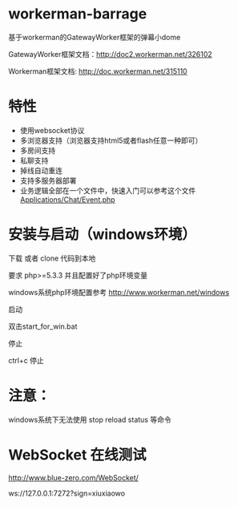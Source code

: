 workerman-barrage
=======
基于workerman的GatewayWorker框架的弹幕小dome

GatewayWorker框架文档：http://doc2.workerman.net/326102

Workerman框架文档: http://doc.workerman.net/315110

 特性
======
 * 使用websocket协议
 * 多浏览器支持（浏览器支持html5或者flash任意一种即可）
 * 多房间支持
 * 私聊支持
 * 掉线自动重连
 * 支持多服务器部署
 * 业务逻辑全部在一个文件中，快速入门可以参考这个文件[Applications/Chat/Event.php](https://github.com/walkor/workerman-chat-for-win/blob/master/Applications/Chat/Event.php)   

安装与启动（windows环境）
=====

下载 或者 clone 代码到本地

要求 php>=5.3.3 并且配置好了php环境变量

windows系统php环境配置参考 http://www.workerman.net/windows
  
启动

双击start_for_win.bat

停止

ctrl+c 停止

注意：  
=======
windows系统下无法使用 stop reload status 等命令  

WebSocket 在线测试
=======
http://www.blue-zero.com/WebSocket/

ws://127.0.0.1:7272?sign=xiuxiaowo

